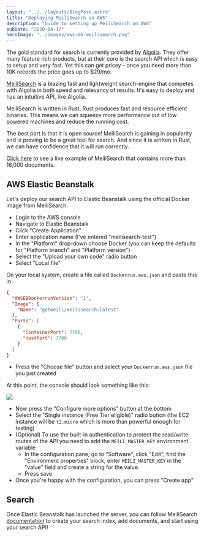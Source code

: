 ```yaml
---
layout: "../../layouts/BlogPost.astro"
title: "Deploying MeiliSearch on AWS"
description: "Guide to setting up MeiliSearch on AWS"
pubDate: "2020-04-17"
heroImage: "../images/aws-eb-meilisearch.png"
---
```


The gold standard for search is currently provided by [Algolia](https://www.algolia.com/). They offer many feature rich products, but at their core is the search API which is easy to setup and very fast. Yet this can get pricey - once you need more than 10K records the price goes up to \$29/mo.

[MeiliSearch](https://www.meilisearch.com/) is a blazing fast and lightweight search-engine that competes with Algolia in both speed and relevancy of results. It's easy to deploy and has an intuitive API, like Algolia.

MeiliSearch is written in Rust. Rust produces fast and resource efficient binaries. This means we can squeeze more performance out of low powered machines and reduce the running cost.

The best part is that it is open source! MeiliSearch is gaining in popularity and is proving to be a great tool for search. And since it is written in Rust, we can have confidence that it will run correctly.

[Click here](/lute-search) to see a live example of MeiliSearch that contains more than 16,000 documents.

## AWS Elastic Beanstalk

Let's deploy our search API to Elastic Beanstalk using the official Docker image from MeiliSearch.

- Login to the AWS console
- Navigate to Elastic Beanstalk
- Click "Create Application"
- Enter application name (I've entered "meilisearch-test")
- In the "Platform" drop-down choose Docker (you can keep the defaults for "Platform branch" and "Platform version")
- Select the "Upload your own code" radio button
- Select "Local file"

On your local system, create a file called `Dockerrun.aws.json` and paste this in

```json
{
  "AWSEBDockerrunVersion": "1",
  "Image": {
    "Name": "getmeili/meilisearch:latest"
  },
  "Ports": [
    {
      "ContainerPort": 7700,
      "HostPort": 7700
    }
  ]
}
```

- Press the "Choose file" button and select your `Dockerrun.aws.json` file you just created

At this point, the console should look something like this:

![](../images/aws-eb-meilisearch.png)

- Now press the "Configure more options" button at the bottom
- Select the "Single instance (Free Tier eligible)" radio button (the EC2 instance will be `t2.micro` which is more than powerful enough for testing)
- (Optional) To use the built-in authentication to protect the read/write routes of the API you need to add the `MEILI_MASTER_KEY` environment variable
  - In the configuration pane, go to "Software", click "Edit", find the "Environment properties" block, enter `MEILI_MASTER_KEY` in the "value" field and create a string for the value.
  - Press save
- Once you're happy with the configuration, you can press "Create app"

## Search

Once Elastic Beanstalk has launched the server, you can follow MeiliSearch [documentation](https://docs.meilisearch.com/guides/introduction/quick_start_guide.html#create-your-index) to create your search index, add documents, and start using your search API!
